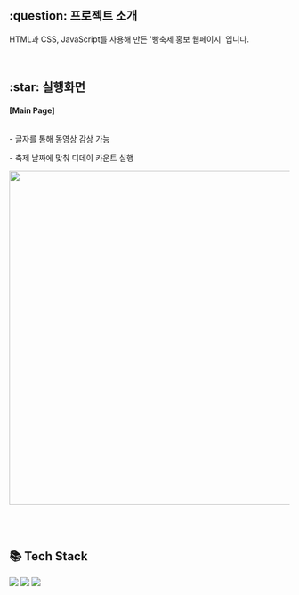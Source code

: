 <h2>:question: 프로젝트 소개</h2>
<p>HTML과 CSS, JavaScript를 사용해 만든 '빵축제 홍보 웹페이지' 입니다.</p>
<br />


<h2>:star: 실행화면</h2>
<h4>[Main Page]</h4>
<img src="">
<br />
<p>- 글자를 통해 동영상 감상 가능</p>
<p>- 축제 날짜에 맞춰 디데이 카운트 실행</p>

<img src="">
<br />

<img src="https://github.com/user-attachments/assets/ba1a9aa1-108b-40de-adec-356e77e3d414" width="600px">


<br /><br />
<h2>📚 Tech Stack</h2>
<div>
  <img src="https://img.shields.io/badge/HTML-E34F26?style=flat&logo=HTML5&logoColor=white" />
  <img src="https://img.shields.io/badge/CSS-1572B6?style=flat&logo=CSS3&logoColor=white" />
  <img src="https://img.shields.io/badge/JavaScript-F7DF1E?style=flat&logo=JavaScript&logoColor=white" />
</div>
